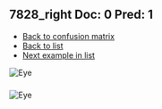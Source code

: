 ## 7828_right Doc: 0 Pred: 1
- [Back to confusion matrix](https://github.com/juliandewit/kaggle_retinopathy/blob/master/matrix.md)
- [Back to list](https://github.com/juliandewit/kaggle_retinopathy/blob/master/lists/01/list.md)
- [Next example in list](https://github.com/juliandewit/kaggle_retinopathy/blob/master/lists/01/78/7844_left.md)

![Eye](https://retinopaty.blob.core.windows.net/size1024/7828_right_0.jpeg)

### 

![Eye]()
